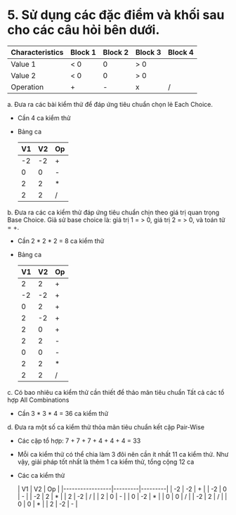 # 5. Sử dụng các đặc điểm và khối sau cho các câu hỏi bên dưới.
  | Characteristics | Block 1 | Block 2 | Block 3 | Block 4 |
  |-----------------|---------|---------|---------|---------|
  | Value 1 | < 0 | 0 | > 0 |  |
  | Value 2 | < 0 | 0 | > 0 |  |
  | Operation | + | - | x | / |
  
  a. Đưa ra các bài kiểm thử để đáp ứng tiêu chuẩn chọn lẻ Each Choice.
  - Cần 4 ca kiểm thử
  - Bảng ca
    
    | V1 | V2 | Op |
      |-----------------|---------|---------|
      | -2 | -2 | + | 
      | 0 | 0 | - | 
      | 2 | 2 | * | 
      | 2 | 2 | / | 
      
      
  b. Đưa ra các ca kiểm thử đáp ứng tiêu chuẩn chịn theo giá trị quan trọng Base Choice. Giả sử base choice là: giá trị 1 = > 0, giá trị 2 = > 0, và toán tử = +.
  - Cần 2 * 2 * 2 = 8 ca kiểm thử
  - Bảng ca
    
    | V1 | V2 | Op |
      |-----------------|---------|---------|
      | 2 | 2 | + | 
      | -2 | -2 | + | 
      | 0 | 2 | + | 
      | 2 | -2 | + | 
      | 2 | 0 | + | 
      | 2 | 2 | - | 
      | 0 | 0 | - | 
      | 2 | 2 | * | 
      | 2 | 2 | / | 
      
  c. Có bao nhiêu ca kiểm thử cần thiết để thảo mãn tiêu chuẩn Tất cả các tổ hợp All Combinations
- Cần 3 * 3 * 4 = 36 ca kiểm thử

d.  Đưa ra một số ca kiểm thử thỏa mãn tiêu chuẩn kết cặp Pair-Wise  
- Các cặp tổ hợp: 7 + 7 + 7 + 4 + 4 + 4 = 33
- Mỗi ca kiểm thử có thể chia làm 3 đôi nên cần ít nhất 11 ca kiểm thử. Như vậy, giải pháp tốt nhất là thêm 1 ca kiểm thử, tổng cộng 12 ca
- Các ca kiểm thử

    | V1 | V2 | Op |
      |-----------------|---------|---------|
      | -2 | -2 | + | 
      | -2 | 0 | - | 
      | -2 | 2 | * | 
      | 2 | -2 | / | 
      | 2 | 0 | - | 
      | 0 | -2 | * | 
      | 0 | 0 | / | 
      | -2 | 2 | / | 
      | 0 | 0 | * | 
      | 2 | -2 | - | 
